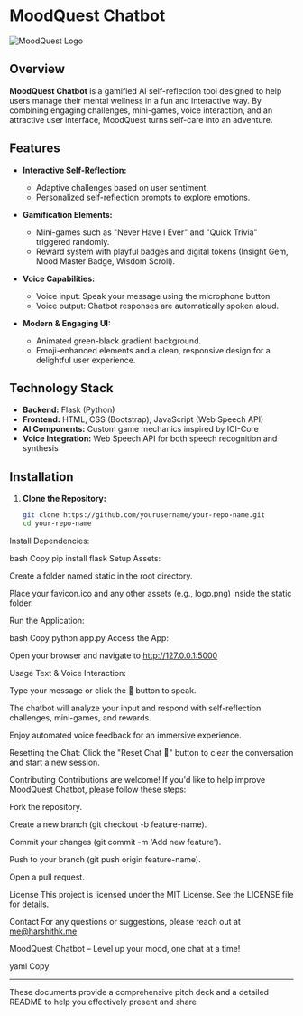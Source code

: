 # MoodQuest Chatbot

![MoodQuest Logo](static/logo.png)

## Overview

**MoodQuest Chatbot** is a gamified AI self-reflection tool designed to help users manage their mental wellness in a fun and interactive way. By combining engaging challenges, mini-games, voice interaction, and an attractive user interface, MoodQuest turns self-care into an adventure.

## Features

- **Interactive Self-Reflection:**  
  - Adaptive challenges based on user sentiment.
  - Personalized self-reflection prompts to explore emotions.
  
- **Gamification Elements:**  
  - Mini-games such as "Never Have I Ever" and "Quick Trivia" triggered randomly.
  - Reward system with playful badges and digital tokens (Insight Gem, Mood Master Badge, Wisdom Scroll).

- **Voice Capabilities:**  
  - Voice input: Speak your message using the microphone button.
  - Voice output: Chatbot responses are automatically spoken aloud.

- **Modern & Engaging UI:**  
  - Animated green-black gradient background.
  - Emoji-enhanced elements and a clean, responsive design for a delightful user experience.

## Technology Stack

- **Backend:** Flask (Python)
- **Frontend:** HTML, CSS (Bootstrap), JavaScript (Web Speech API)
- **AI Components:** Custom game mechanics inspired by ICI-Core
- **Voice Integration:** Web Speech API for both speech recognition and synthesis

## Installation

1. **Clone the Repository:**

   ```bash
   git clone https://github.com/yourusername/your-repo-name.git
   cd your-repo-name
Install Dependencies:

bash
Copy
pip install flask
Setup Assets:

Create a folder named static in the root directory.

Place your favicon.ico and any other assets (e.g., logo.png) inside the static folder.

Run the Application:

bash
Copy
python app.py
Access the App:

Open your browser and navigate to http://127.0.0.1:5000

Usage
Text & Voice Interaction:

Type your message or click the 🎤 button to speak.

The chatbot will analyze your input and respond with self-reflection challenges, mini-games, and rewards.

Enjoy automated voice feedback for an immersive experience.

Resetting the Chat:
Click the "Reset Chat 🔄" button to clear the conversation and start a new session.

Contributing
Contributions are welcome! If you'd like to help improve MoodQuest Chatbot, please follow these steps:

Fork the repository.

Create a new branch (git checkout -b feature-name).

Commit your changes (git commit -m 'Add new feature').

Push to your branch (git push origin feature-name).

Open a pull request.

License
This project is licensed under the MIT License. See the LICENSE file for details.

Contact
For any questions or suggestions, please reach out at me@harshithk.me

MoodQuest Chatbot – Level up your mood, one chat at a time!

yaml
Copy

---

These documents provide a comprehensive pitch deck and a detailed README to help you effectively present and share
